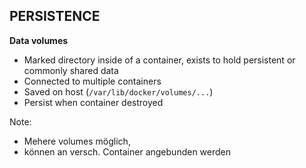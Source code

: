 ## PERSISTENCE

<strong>Data volumes</strong>

* Marked directory inside of a container, exists to hold persistent or commonly shared data
* Connected to multiple containers
* Saved on host (`/var/lib/docker/volumes/...`)
* Persist when container destroyed

Note:
* Mehere volumes möglich,
* können an versch. Container angebunden werden
